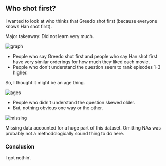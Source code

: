 ## Who shot first?

I wanted to look at who thinks that Greedo shot first (because everyone knows Han shot first).

Major takeaway: Did not learn very much. 

![graph](TidyTuesday/StarWars/eprank.png)

* People who say Greedo shot first and people who say Han shot first have very similar orderings for how much they liked each movie. 
* People who don't understand the question seem to rank episodes 1-3 higher. 

So, I thought it might be an age thing. 

![ages](TidyTuesday/StarWars/ages.png?raw=true)

* People who didn't understand the question skewed older. 
* But, nothing obvious one way or the other.

![missing](TidyTuesday/StarWars/missingdata.png?raw=true)

Missing data accounted for a huge part of this dataset. Omitting NAs was probably not a methodologically sound thing to do here. 

### Conclusion
I got nothin'.

